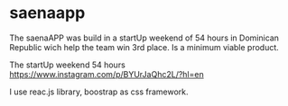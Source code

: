 # saenaapp

The saenaAPP was build in a startUp weekend of 54 hours in Dominican Republic wich help the team win 3rd place. Is a minimum viable product.

The startUp weekend 54 hours
https://www.instagram.com/p/BYUrJaQhc2L/?hl=en

I use reac.js library, boostrap as css framework.
